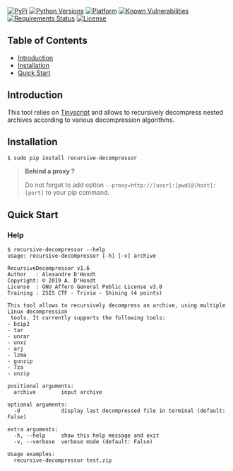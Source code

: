 [![PyPi](https://img.shields.io/pypi/v/recursive-decompressor.svg)](https://pypi.python.org/pypi/recursive-decompressor/)
[![Python Versions](https://img.shields.io/pypi/pyversions/recursive-decompressor.svg)](https://pypi.python.org/pypi/recursive-decompressor/)
[![Platform](https://img.shields.io/badge/platform-linux-yellow.svg)](https://pypi.python.org/pypi/recursive-decompressor/)
[![Known Vulnerabilities](https://snyk.io/test/github/dhondta/recursive-decompressor/badge.svg?targetFile=requirements.txt)](https://snyk.io/test/github/dhondta/recursive-decompressor?targetFile=requirements.txt)
[![Requirements Status](https://requires.io/github/dhondta/recursive-decompressor/requirements.svg?branch=master)](https://requires.io/github/dhondta/recursive-decompressor/requirements/?branch=master)
[![License](https://img.shields.io/pypi/l/recursive-decompressor.svg)](https://pypi.python.org/pypi/recursive-decompressor/)


## Table of Contents

   * [Introduction](#introduction)
   * [Installation](#installation)
   * [Quick Start](#quick-start)


## Introduction

This tool relies on [Tinyscript](https://github.com/dhondta/tinyscript) and allows to recursively decompress nested archives according to various decompression algorithms.


## Installation

```session
$ sudo pip install recursive-decompressor
```

 > **Behind a proxy ?**
 > 
 > Do not forget to add option `--proxy=http://[user]:[pwd]@[host]:[port]` to your pip command.


## Quick Start

### Help

```session
$ recursive-decompressor --help
usage: recursive-decompressor [-h] [-v] archive

RecursiveDecompressor v1.6
Author   : Alexandre D'Hondt
Copyright: © 2019 A. D'Hondt
License  : GNU Affero General Public License v3.0
Training : ZSIS CTF - Trivia - Shining (4 points)

This tool allows to recursively decompress an archive, using multiple Linux decompression
 tools. It currently supports the following tools:
- bzip2
- tar
- unrar
- unxz
- arj
- lzma
- gunzip
- 7za
- unzip

positional arguments:
  archive        input archive

optional arguments:
  -d             display last decompressed file in terminal (default: False)

extra arguments:
  -h, --help     show this help message and exit
  -v, --verbose  verbose mode (default: False)

Usage examples:
  recursive-decompressor test.zip

```
